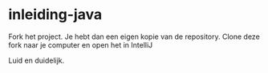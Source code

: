 # inleiding-java

Fork het project. Je hebt dan een eigen kopie van de repository. Clone deze fork naar je computer en open het in IntelliJ

Luid en duidelijk.
